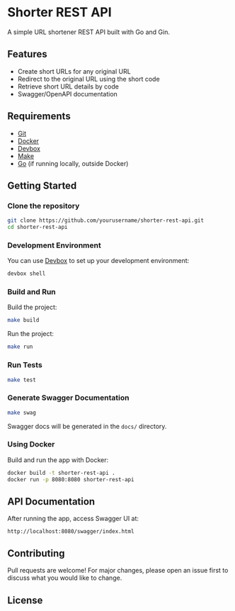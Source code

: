 # Shorter REST API

A simple URL shortener REST API built with Go and Gin.

## Features

- Create short URLs for any original URL
- Redirect to the original URL using the short code
- Retrieve short URL details by code
- Swagger/OpenAPI documentation

## Requirements

- [Git](https://git-scm.com/)
- [Docker](https://www.docker.com/)
- [Devbox](https://www.jetpack.io/devbox/)
- [Make](https://www.gnu.org/software/make/)
- [Go](https://go.dev/) (if running locally, outside Docker)

## Getting Started

### Clone the repository

```sh
git clone https://github.com/yourusername/shorter-rest-api.git
cd shorter-rest-api
```

### Development Environment

You can use [Devbox](https://www.jetpack.io/devbox/) to set up your development environment:

```sh
devbox shell
```

### Build and Run

Build the project:

```sh
make build
```

Run the project:

```sh
make run
```

### Run Tests

```sh
make test
```

### Generate Swagger Documentation

```sh
make swag
```

Swagger docs will be generated in the `docs/` directory.

### Using Docker

Build and run the app with Docker:

```sh
docker build -t shorter-rest-api .
docker run -p 8080:8080 shorter-rest-api
```

## API Documentation

After running the app, access Swagger UI at:

```
http://localhost:8080/swagger/index.html
```

## Contributing

Pull requests are welcome! For major changes, please open an issue first to discuss what you would like to change.

## License
